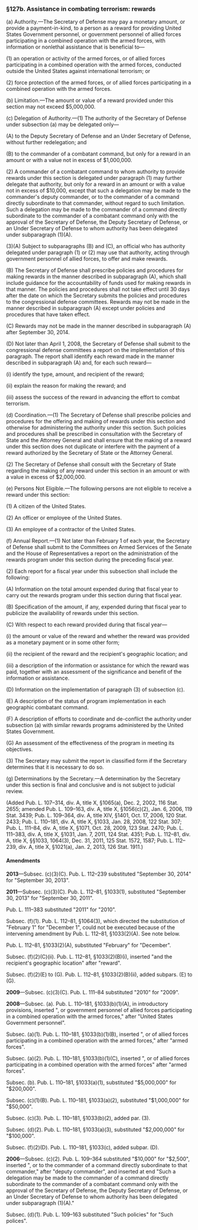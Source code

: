 ### §127b. Assistance in combating terrorism: rewards ###

(a) Authority.—The Secretary of Defense may pay a monetary amount, or provide a payment-in-kind, to a person as a reward for providing United States Government personnel, or government personnel of allied forces participating in a combined operation with the armed forces, with information or nonlethal assistance that is beneficial to—

(1) an operation or activity of the armed forces, or of allied forces participating in a combined operation with the armed forces, conducted outside the United States against international terrorism; or

(2) force protection of the armed forces, or of allied forces participating in a combined operation with the armed forces.

(b) Limitation.—The amount or value of a reward provided under this section may not exceed $5,000,000.

(c) Delegation of Authority.—(1) The authority of the Secretary of Defense under subsection (a) may be delegated only—

(A) to the Deputy Secretary of Defense and an Under Secretary of Defense, without further redelegation; and

(B) to the commander of a combatant command, but only for a reward in an amount or with a value not in excess of $1,000,000.

(2) A commander of a combatant command to whom authority to provide rewards under this section is delegated under paragraph (1) may further delegate that authority, but only for a reward in an amount or with a value not in excess of $10,000, except that such a delegation may be made to the commander's deputy commander, or to the commander of a command directly subordinate to that commander, without regard to such limitation. Such a delegation may be made to the commander of a command directly subordinate to the commander of a combatant command only with the approval of the Secretary of Defense, the Deputy Secretary of Defense, or an Under Secretary of Defense to whom authority has been delegated under subparagraph (1)(A).

(3)(A) Subject to subparagraphs (B) and (C), an official who has authority delegated under paragraph (1) or (2) may use that authority, acting through government personnel of allied forces, to offer and make rewards.

(B) The Secretary of Defense shall prescribe policies and procedures for making rewards in the manner described in subparagraph (A), which shall include guidance for the accountability of funds used for making rewards in that manner. The policies and procedures shall not take effect until 30 days after the date on which the Secretary submits the policies and procedures to the congressional defense committees. Rewards may not be made in the manner described in subparagraph (A) except under policies and procedures that have taken effect.

(C) Rewards may not be made in the manner described in subparagraph (A) after September 30, 2014.

(D) Not later than April 1, 2008, the Secretary of Defense shall submit to the congressional defense committees a report on the implementation of this paragraph. The report shall identify each reward made in the manner described in subparagraph (A) and, for each such reward—

(i) identify the type, amount, and recipient of the reward;

(ii) explain the reason for making the reward; and

(iii) assess the success of the reward in advancing the effort to combat terrorism.

(d) Coordination.—(1) The Secretary of Defense shall prescribe policies and procedures for the offering and making of rewards under this section and otherwise for administering the authority under this section. Such policies and procedures shall be prescribed in consultation with the Secretary of State and the Attorney General and shall ensure that the making of a reward under this section does not duplicate or interfere with the payment of a reward authorized by the Secretary of State or the Attorney General.

(2) The Secretary of Defense shall consult with the Secretary of State regarding the making of any reward under this section in an amount or with a value in excess of $2,000,000.

(e) Persons Not Eligible.—The following persons are not eligible to receive a reward under this section:

(1) A citizen of the United States.

(2) An officer or employee of the United States.

(3) An employee of a contractor of the United States.

(f) Annual Report.—(1) Not later than February 1 of each year, the Secretary of Defense shall submit to the Committees on Armed Services of the Senate and the House of Representatives a report on the administration of the rewards program under this section during the preceding fiscal year.

(2) Each report for a fiscal year under this subsection shall include the following:

(A) Information on the total amount expended during that fiscal year to carry out the rewards program under this section during that fiscal year.

(B) Specification of the amount, if any, expended during that fiscal year to publicize the availability of rewards under this section.

(C) With respect to each reward provided during that fiscal year—

(i) the amount or value of the reward and whether the reward was provided as a monetary payment or in some other form;

(ii) the recipient of the reward and the recipient's geographic location; and

(iii) a description of the information or assistance for which the reward was paid, together with an assessment of the significance and benefit of the information or assistance.

(D) Information on the implementation of paragraph (3) of subsection (c).

(E) A description of the status of program implementation in each geographic combatant command.

(F) A description of efforts to coordinate and de-conflict the authority under subsection (a) with similar rewards programs administered by the United States Government.

(G) An assessment of the effectiveness of the program in meeting its objectives.

(3) The Secretary may submit the report in classified form if the Secretary determines that it is necessary to do so.

(g) Determinations by the Secretary.—A determination by the Secretary under this section is final and conclusive and is not subject to judicial review.

(Added Pub. L. 107–314, div. A, title X, §1065(a), Dec. 2, 2002, 116 Stat. 2655; amended Pub. L. 109–163, div. A, title X, §1056(c)(2), Jan. 6, 2006, 119 Stat. 3439; Pub. L. 109–364, div. A, title XIV, §1401, Oct. 17, 2006, 120 Stat. 2433; Pub. L. 110–181, div. A, title X, §1033, Jan. 28, 2008, 122 Stat. 307; Pub. L. 111–84, div. A, title X, §1071, Oct. 28, 2009, 123 Stat. 2470; Pub. L. 111–383, div. A, title X, §1031, Jan. 7, 2011, 124 Stat. 4351; Pub. L. 112–81, div. A, title X, §§1033, 1064(3), Dec. 31, 2011, 125 Stat. 1572, 1587; Pub. L. 112–239, div. A, title X, §1021(a), Jan. 2, 2013, 126 Stat. 1911.)

#### Amendments ####

**2013**—Subsec. (c)(3)(C). Pub. L. 112–239 substituted "September 30, 2014" for "September 30, 2013".

**2011**—Subsec. (c)(3)(C). Pub. L. 112–81, §1033(1), substituted "September 30, 2013" for "September 30, 2011".

Pub. L. 111–383 substituted "2011" for "2010".

Subsec. (f)(1). Pub. L. 112–81, §1064(3), which directed the substitution of "February 1" for "December 1", could not be executed because of the intervening amendment by Pub. L. 112–81, §1033(2)(A). See note below.

Pub. L. 112–81, §1033(2)(A), substituted "February" for "December".

Subsec. (f)(2)(C)(ii). Pub. L. 112–81, §1033(2)(B)(i), inserted "and the recipient's geographic location" after "reward".

Subsec. (f)(2)(E) to (G). Pub. L. 112–81, §1033(2)(B)(ii), added subpars. (E) to (G).

**2009**—Subsec. (c)(3)(C). Pub. L. 111–84 substituted "2010" for "2009".

**2008**—Subsec. (a). Pub. L. 110–181, §1033(b)(1)(A), in introductory provisions, inserted ", or government personnel of allied forces participating in a combined operation with the armed forces," after "United States Government personnel".

Subsec. (a)(1). Pub. L. 110–181, §1033(b)(1)(B), inserted ", or of allied forces participating in a combined operation with the armed forces," after "armed forces".

Subsec. (a)(2). Pub. L. 110–181, §1033(b)(1)(C), inserted ", or of allied forces participating in a combined operation with the armed forces" after "armed forces".

Subsec. (b). Pub. L. 110–181, §1033(a)(1), substituted "$5,000,000" for "$200,000".

Subsec. (c)(1)(B). Pub. L. 110–181, §1033(a)(2), substituted "$1,000,000" for "$50,000".

Subsec. (c)(3). Pub. L. 110–181, §1033(b)(2), added par. (3).

Subsec. (d)(2). Pub. L. 110–181, §1033(a)(3), substituted "$2,000,000" for "$100,000".

Subsec. (f)(2)(D). Pub. L. 110–181, §1033(c), added subpar. (D).

**2006**—Subsec. (c)(2). Pub. L. 109–364 substituted "$10,000" for "$2,500", inserted ", or to the commander of a command directly subordinate to that commander," after "deputy commander", and inserted at end "Such a delegation may be made to the commander of a command directly subordinate to the commander of a combatant command only with the approval of the Secretary of Defense, the Deputy Secretary of Defense, or an Under Secretary of Defense to whom authority has been delegated under subparagraph (1)(A)."

Subsec. (d)(1). Pub. L. 109–163 substituted "Such policies" for "Such polices".